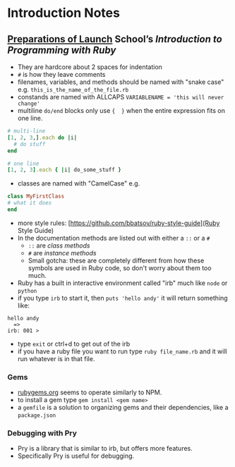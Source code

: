 # Introduction Notes

## [Preparations of Launch](https://launchschool.com/books/ruby/read/preparations#usingacodeeditor) School’s *Introduction to Programming with Ruby*

- They are hardcore about 2 spaces for indentation
- `#` is how they leave comments
- filenames, variables, and methods should be named with "snake case" e.g. `this_is_the_name_of_the_file.rb`
- constands are named with ALLCAPS `VARIABLENAME = 'this will never change'`
- multiline `do/end` blocks only use `{  }` when the entire expression fits on one line. 

``` rb
# multi-line
[1, 2, 3,].each do |i|
  # do stuff
end

# one line
[1, 2, 3].each { |i| do_some_stuff }

```

- classes are named with "CamelCase" e.g. 

``` rb
class MyFirstClass
# what it does
end
```

- more style rules: [https://github.com/bbatsov/ruby-style-guide](Ruby Style Guide)
- In the documentation methods are listed out with either a `::` or a `#`
  - `::` are *class methods*
  - `#` are *instance methods*
  - Small gotcha: these are completely different from how these symbols are used in Ruby code, so don't worry about them too much.
- Ruby has a built in interactive environment called "irb" much like `node` or `python`
- if you type `irb` to start it, then `puts 'hello andy'` it will return something like: 

``` 
hello andy
  =>
irb: 001 >
```

- type `exit` or ctrl+d to get out of the irb
- if you have a ruby file you want to run type `ruby file_name.rb` and it will run whatever is in that file.

### Gems

- [rubygems.org](RubyGems) seems to operate similarly to NPM.
- to install a gem type `gem install <gem name>`
- a `gemfile` is a solution to organizing gems and their dependencies, like a `package.json`

### Debugging with Pry

- Pry is a library that is similar to irb, but offers more features.
- Specifically Pry is useful for debugging.
